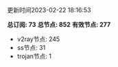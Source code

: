 更新时间2023-02-22 18:16:53

**总订阅: 73**
**总节点: 852**
**有效节点: 277**
- v2ray节点: 245
- ss节点: 31
- trojan节点: 1
